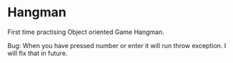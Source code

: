 # Hangman

First time practising Object oriented Game Hangman.

Bug: When you have pressed number or enter it will run throw exception.
I will fix that in future.
